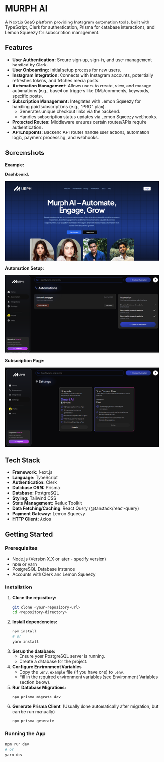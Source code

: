 # MURPH AI

A Next.js SaaS platform providing Instagram automation tools, built with TypeScript, Clerk for authentication, Prisma for database interactions, and Lemon Squeezy for subscription management.

## Features

* **User Authentication:** Secure sign-up, sign-in, and user management handled by Clerk.
* **User Onboarding:** Initial setup process for new users.
* **Instagram Integration:** Connects with Instagram accounts, potentially refreshes tokens, and fetches media posts.
* **Automation Management:** Allows users to create, view, and manage automations (e.g., based on triggers like DMs/comments, keywords, specific posts).
* **Subscription Management:** Integrates with Lemon Squeezy for handling paid subscriptions (e.g., "PRO" plan).
    * Generates unique checkout links via the backend.
    * Handles subscription status updates via Lemon Squeezy webhooks.
* **Protected Routes:** Middleware ensures certain routes/APIs require authentication .
* **API Endpoints:** Backend API routes handle user actions, automation logic, payment processing, and webhooks.

## Screenshots



**Example:**

**Dashboard:**

![Dashboard Screenshot](screenshots/image%201.png)



**Automation Setup:**

![Automation Setup Screenshot](screenshots/image%202.png)



**Subscription Page:**

![Subscription Page Screenshot](screenshots/image%203.png)



## Tech Stack

* **Framework:** Next.js 
* **Language:** TypeScript
* **Authentication:** Clerk
* **Database ORM:** Prisma 
* **Database:** PostgreSQL 
* **Styling:** Tailwind CSS 
* **State Management:** Redux Toolkit 
* **Data Fetching/Caching:** React Query (@tanstack/react-query) 
* **Payment Gateway:** Lemon Squeezy
* **HTTP Client:** Axios 

## Getting Started

### Prerequisites

* Node.js (Version X.X or later - specify version)
* npm or yarn
* PostgreSQL Database instance
* Accounts with Clerk and Lemon Squeezy

### Installation

1.  **Clone the repository:**
    ```bash
    git clone <your-repository-url>
    cd <repository-directory>
    ```
2.  **Install dependencies:**
    ```bash
    npm install
    # or
    yarn install
    ```
3.  **Set up the database:**
    * Ensure your PostgreSQL server is running.
    * Create a database for the project.
4.  **Configure Environment Variables:**
    * Copy the `.env.example` file (if you have one) to `.env`.
    * Fill in the required environment variables (see Environment Variables section below).
5.  **Run Database Migrations:**
    ```bash
    npx prisma migrate dev
    ```
6.  **Generate Prisma Client:** (Usually done automatically after migration, but can be run manually)
    ```bash
    npx prisma generate
    ```

### Running the App

```bash
npm run dev
# or
yarn dev